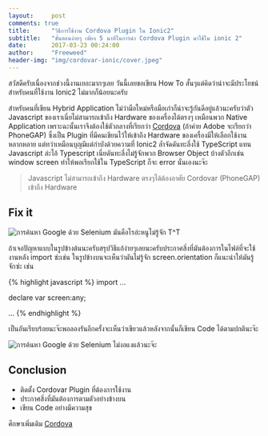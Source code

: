 ```yaml
---
layout:     post
comments: true
title:      "วิธีการใช้งาน Cordova Plugin ใน Ionic2"
subtitle:   "ขั้นตอนง่ายๆ เพียง 5 นาทีในการนำ Cordova Plugin มาใช้ใน ionic 2"
date:       2017-03-23 00:24:00
author:     "Freeweed"
header-img: "img/cordovar-ionic/cover.jpeg"
---
```

<p>สวัสดีครับเนื่องจากช่วงนี้งานเยอะมากๆเลย วันนี้เลยขอเขียน How To สั้นๆแต่คิดว่าน่าจะมีประโยชน์สำหรับคนที่ใช้งาน Ionic2 ไม่มากก็น้อยนะครับ</p>

<p>สำหรับคนที่เขียน Hybrid Application ไม่ว่ามือใหม่หรือมือเก๋าก็น่าจะรู้กันดีอยู่แล้วนะครับว่าตัว Javascript ของเราเนี่ยไม่สามารถเข้าถึง Hardware ของเครื่องได้ตรงๆ เหมือนพวก Native Application เพราะฉะนั้นเราจึงต้องใช้ตัวกลางที่เรียกว่า <a href="https://cordova.apache.org/" target="_blank">Cordova</a> (ถ้าค่าย Adobe จะเรียกว่า PhoneGAP) ซึ่งเป็น Plugin ที่มีคนเขียนไว้ให้เข้าถึง Hardware ของเครื่องมีให้เลือกใช้งานหลากหลาย แต่ทว่าเหมือนบุญมีแต่กำบังด้วยความที่ Ionic2 ล้ำจัดดันทะลึ่งใช้ TypeScript แทน Javascript ล่ะไอ้ Typescript เนี่ยดันทะลึ่งไม่รู้จักพวก Browser Object บ้างตัวอีกเช่น window screen ทำให้พอเรียกใช้ใน TypeScript ก็จะ error นั่นเองนะจ๊ะ</p>

<blockquote>Javascript ไม่สามารถเข้าถึง Hardware ตรงๆได้ต้องอาศัย Cordovar (PhoneGAP) เข้าถึง Hardware</blockquote>

<h2 class="section-heading">Fix it</h2>
<img src="{{ site.baseurl }}/img/cordovar-ionic/img01.png" alt="การค้นหา Google ด้วย Selenium">
<span class="caption text-muted">มันคือไรอ่ะหนูไม่รู้จัก T^T</span>
<p>ถ้าเจอปัญหาแบบในรูปข้างต้นนะครับสรุปวิธีแก้ง่ายๆเลยนะครับประกาศสิ่งที่มันต้องการในไฟล์ที่จะใช้งานหลัง import ซ่ะเช่น ในรูปข้างบนจะเห็นว่ามันไม่รู้จัก screen.orientation ก็แนะนำให้มันรู้จักซ่ะ เช่น</p>
{% highlight javascript %}
import ...

declare var screen:any;

...
{% endhighlight %}
<p>เป็นอันเรียบร้อยนะจ๊ะพอลองรันอีกครั้งจะเห็นว่าเขียวแล้วหลังจากนั้นก็เขียน Code ได้ตามปกตินะจ๊ะ</p>
<img src="{{ site.baseurl }}/img/cordovar-ionic/img02.png" alt="การค้นหา Google ด้วย Selenium">
<span class="caption text-muted">ไม่งอแงแล้วนะจ๊ะ</span>

<h2 class="section-heading">Conclusion</h2>
<ul>
<li>ติดตั้ง Cordovar Plugin ที่ต้องการใช้งาน</li>
<li>ประกาศสิ่งที่มันต้องการตามตัวอย่างข้างบน</li>
<li>เขียน Code อย่างมีความสุข</li>
</ul>
<p>ศึกษาเพิ่มเติม <a href="https://cordova.apache.org/" target="_blank">Cordova</a></p>
